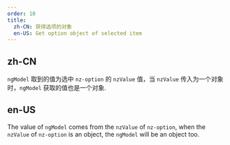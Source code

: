 ```yaml
---
order: 10
title:
  zh-CN: 获得选项的对象
  en-US: Get option object of selected item
---
```


## zh-CN

`ngModel` 取到的值为选中 `nz-option` 的 `nzValue` 值，当 `nzValue` 传入为一个对象时，`ngModel` 获取的值也是一个对象.

## en-US

The value of `ngModel` comes from the `nzValue` of `nz-option`, when the `nzValue` of `nz-option`  is an object, the `ngModel` will be an object too.